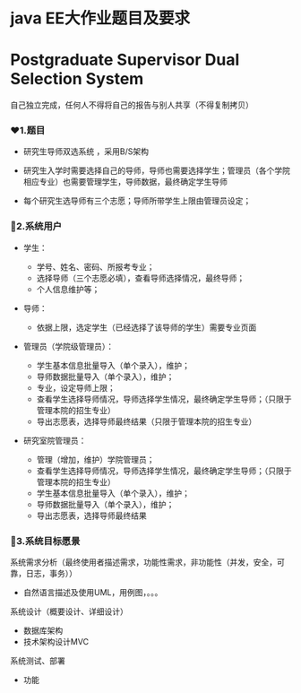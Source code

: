 # java EE大作业题目及要求

# Postgraduate Supervisor Dual Selection System

自己独立完成，任何人不得将自己的报告与别人共享（不得复制拷贝）

### ❤️1.题目

- 研究生导师双选系统 ，采用B/S架构

* 研究生入学时需要选择自己的导师，导师也需要选择学生；管理员（各个学院相应专业）也需要管理学生，导师数据，最终确定学生导师

* 每个研究生选导师有三个志愿；导师所带学生上限由管理员设定；

### 🧡2.系统用户

* 学生：
  * 学号、姓名、密码、所报考专业；
  * 选择导师（三个志愿必填），查看导师选择情况，最终导师；
  * 个人信息维护等；
* 导师：
  * 依据上限，选定学生（已经选择了该导师的学生）需要专业页面

* 管理员（学院级管理员）：
  * 学生基本信息批量导入（单个录入），维护；
  * 导师数据批量导入（单个录入），维护；
  * 专业，设定导师上限；
  * 查看学生选择导师情况，导师选择学生情况，最终确定学生导师；（只限于管理本院的招生专业）
  * 导出志愿表，选择导师最终结果（只限于管理本院的招生专业）
* 研究室院管理员：
  * 管理（增加，维护）学院管理员；
  * 查看学生选择导师情况，导师选择学生情况，最终确定学生导师；（只限于管理本院的招生专业）
  * 学生基本信息批量导入（单个录入），维护；
  * 导师数据批量导入（单个录入），维护；
  * 导出志愿表，选择导师最终结果

### 💛3.系统目标愿景

系统需求分析（最终使用者描述需求，功能性需求，非功能性（并发，安全，可靠，日志，事务））

* 自然语言描述及使用UML，用例图，。。。

系统设计（概要设计、详细设计）

* 数据库架构
* 技术架构设计MVC

系统测试、部署

* 功能



